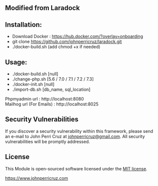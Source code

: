 ## Modified from Laradock


 
## Installation: 
- Download Docker : https://hub.docker.com/?overlay=onboarding
- git clone https://github.com/johnperricruz/laradock.git
- ./docker-build.sh (add chmod +x if needed)

## Usage: 

- ./docker-build.sh   [null]
- ./change-php.sh     [5.6 / 7.0 / 7.1 / 7.2 / 7.3]
- ./docker-init.sh    [null]
- ./import-db.sh      [db_name, sql_location]

Phpmyadmin url : http://localhost:8080 <br/>
Mailhog url (For Emails) : http://localhost:8025

## Security Vulnerabilities

If you discover a security vulnerability within this framework, please send an e-mail to John Perri Cruz at johnperricruz@gmail.com. All security vulnerabilities will be promptly addressed.

## License

This Module is open-sourced software licensed under the [MIT license](http://opensource.org/licenses/MIT).


https://www.johnperricruz.com
